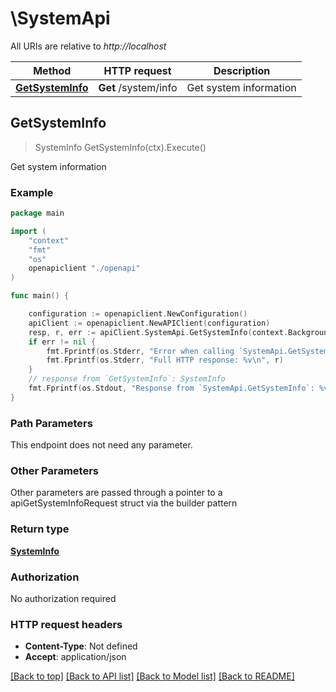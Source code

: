 # \SystemApi

All URIs are relative to *http://localhost*

Method | HTTP request | Description
------------- | ------------- | -------------
[**GetSystemInfo**](SystemApi.md#GetSystemInfo) | **Get** /system/info | Get system information



## GetSystemInfo

> SystemInfo GetSystemInfo(ctx).Execute()

Get system information



### Example

```go
package main

import (
    "context"
    "fmt"
    "os"
    openapiclient "./openapi"
)

func main() {

    configuration := openapiclient.NewConfiguration()
    apiClient := openapiclient.NewAPIClient(configuration)
    resp, r, err := apiClient.SystemApi.GetSystemInfo(context.Background()).Execute()
    if err != nil {
        fmt.Fprintf(os.Stderr, "Error when calling `SystemApi.GetSystemInfo``: %v\n", err)
        fmt.Fprintf(os.Stderr, "Full HTTP response: %v\n", r)
    }
    // response from `GetSystemInfo`: SystemInfo
    fmt.Fprintf(os.Stdout, "Response from `SystemApi.GetSystemInfo`: %v\n", resp)
}
```

### Path Parameters

This endpoint does not need any parameter.

### Other Parameters

Other parameters are passed through a pointer to a apiGetSystemInfoRequest struct via the builder pattern


### Return type

[**SystemInfo**](SystemInfo.md)

### Authorization

No authorization required

### HTTP request headers

- **Content-Type**: Not defined
- **Accept**: application/json

[[Back to top]](#) [[Back to API list]](../README.md#documentation-for-api-endpoints)
[[Back to Model list]](../README.md#documentation-for-models)
[[Back to README]](../README.md)


